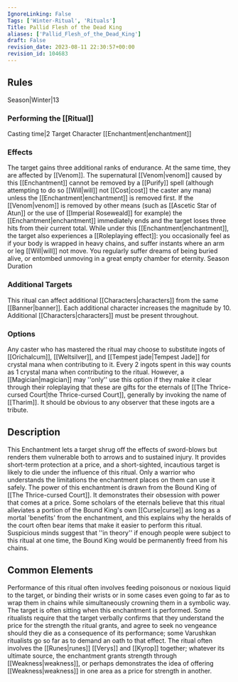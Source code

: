 ```yaml
---
IgnoreLinking: False
Tags: ['Winter-Ritual', 'Rituals']
Title: Pallid Flesh of the Dead King
aliases: ['Pallid_Flesh_of_the_Dead_King']
draft: False
revision_date: 2023-08-11 22:30:57+00:00
revision_id: 104683
---
```


## Rules
Season|Winter|13
### Performing the [[Ritual]]
Casting time|2 Target Character
[[Enchantment|enchantment]]
### Effects
The target gains three additional ranks of endurance. At the same time, they are affected by [[Venom]]. The supernatural [[Venom|venom]] caused by this [[Enchantment]] cannot be removed by a [[Purify]] spell (although attempting to do so [[Will|will]] not [[Cost|cost]] the caster any mana) unless the [[Enchantment|enchantment]] is removed first. 
If the [[Venom|venom]] is removed by other means (such as [[Ascetic Star of Atun]] or the use of [[Imperial Roseweald]] for example) the [[Enchantment|enchantment]] immediately ends and the target loses three hits from their current total.
While under this [[Enchantment|enchantment]], the target also experiences a [[Roleplaying effect]]: you occasionally feel as if your body is wrapped in heavy chains, and suffer instants where an arm or leg [[Will|will]] not move. You regularly suffer dreams of being buried alive, or entombed unmoving in a great empty chamber for eternity.
Season Duration
### Additional Targets
This ritual can affect additional [[Characters|characters]] from the same [[Banner|banner]]. Each additional character increases the magnitude by 10. Additional [[Characters|characters]] must be present throughout.
### Options
Any caster who has mastered the ritual may choose to substitute ingots of [[Orichalcum]], [[Weltsilver]], and [[Tempest jade|Tempest Jade]] for crystal mana when contributing to it. Every 2 ingots spent in this way counts as 1 crystal mana when contributing to the ritual. However, a [[Magician|magician]] may ''only'' use this option if they make it clear through their roleplaying that these are gifts for the eternals of [[The Thrice-cursed Court|the Thrice-cursed Court]], generally by invoking the name of [[Tharim]]. It should be obvious to any observer that these ingots are a tribute.
## Description
This Enchantment lets a target shrug off the effects of sword-blows but renders them vulnerable both to arrows and to sustained injury. It provides short-term protection at a price, and a short-sighted, incautious target is likely to die under the influence of this ritual. Only a warrior who understands the limitations the enchantment places on them can use it safely.
The power of this enchantment is drawn from the Bound King of [[The Thrice-cursed Court]]. It demonstrates their obsession with power that comes at a price. Some scholars of the eternals believe that this ritual alleviates a portion of the Bound King's own [[Curse|curse]] as long as a mortal 'benefits' from the enchantment, and this explains why the heralds of the court often bear items that make it easier to perform this ritual. Suspicious minds suggest that ''in theory'' if enough people were subject to this ritual at one time, the Bound King would be permanently freed from his chains.
## Common Elements
Performance of this ritual often involves feeding poisonous or noxious liquid to the target, or binding their wrists or in some cases even going to far as to wrap them in chains while simultaneously crowning them in a symbolic way. The target is often sitting when this enchantment is performed. Some ritualists require that the target verbally confirms that they understand the price for the strength the ritual grants, and agree to seek no vengeance should they die as a consequence of its performance; some Varushkan ritualists go so far as to demand an oath to that effect.
The ritual often involves the [[Runes|runes]] [[Verys]] and [[Kyrop]] together; whatever its ultimate source, the enchantment grants strength through [[Weakness|weakness]], or perhaps demonstrates the idea of offering [[Weakness|weakness]] in one area as a price for strength in another.